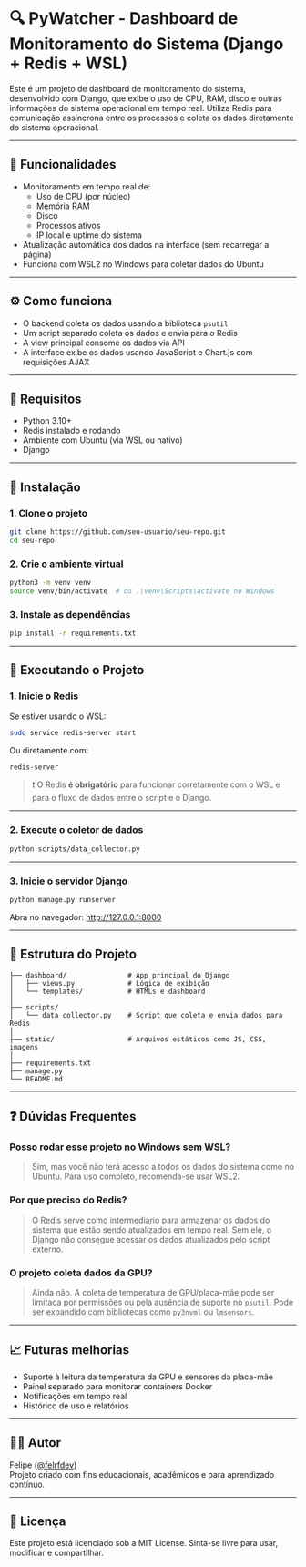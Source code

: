
# 🔍 PyWatcher - Dashboard de Monitoramento do Sistema (Django + Redis + WSL)

Este é um projeto de dashboard de monitoramento do sistema, desenvolvido com Django, que exibe o uso de CPU, RAM, disco e outras informações do sistema operacional em tempo real. Utiliza Redis para comunicação assíncrona entre os processos e coleta os dados diretamente do sistema operacional.

---

## 📌 Funcionalidades

- Monitoramento em tempo real de:
  - Uso de CPU (por núcleo)
  - Memória RAM
  - Disco
  - Processos ativos
  - IP local e uptime do sistema
- Atualização automática dos dados na interface (sem recarregar a página)
- Funciona com WSL2 no Windows para coletar dados do Ubuntu

---

## ⚙️ Como funciona

- O backend coleta os dados usando a biblioteca `psutil`
- Um script separado coleta os dados e envia para o Redis
- A view principal consome os dados via API
- A interface exibe os dados usando JavaScript e Chart.js com requisições AJAX

---

## 🧩 Requisitos

- Python 3.10+
- Redis instalado e rodando
- Ambiente com Ubuntu (via WSL ou nativo)
- Django

---

## 🚀 Instalação

### 1. Clone o projeto

```bash
git clone https://github.com/seu-usuario/seu-repo.git
cd seu-repo
```

### 2. Crie o ambiente virtual

```bash
python3 -m venv venv
source venv/bin/activate  # ou .\venv\Scripts\activate no Windows
```

### 3. Instale as dependências

```bash
pip install -r requirements.txt
```

---

## 🧠 Executando o Projeto

### 1. Inicie o Redis

Se estiver usando o WSL:

```bash
sudo service redis-server start
```

Ou diretamente com:

```bash
redis-server
```

> ❗ O Redis **é obrigatório** para funcionar corretamente com o WSL e para o fluxo de dados entre o script e o Django.

---

### 2. Execute o coletor de dados

```bash
python scripts/data_collector.py
```

---

### 3. Inicie o servidor Django

```bash
python manage.py runserver
```

Abra no navegador: http://127.0.0.1:8000

---

## 📁 Estrutura do Projeto

```
├── dashboard/               # App principal do Django
│   ├── views.py             # Lógica de exibição
│   └── templates/           # HTMLs e dashboard
│
├── scripts/
│   └── data_collector.py    # Script que coleta e envia dados para Redis
│
├── static/                  # Arquivos estáticos como JS, CSS, imagens
│
├── requirements.txt
├── manage.py
└── README.md
```

---

## ❓ Dúvidas Frequentes

### Posso rodar esse projeto no Windows sem WSL?
> Sim, mas você não terá acesso a todos os dados do sistema como no Ubuntu. Para uso completo, recomenda-se usar WSL2.

### Por que preciso do Redis?
> O Redis serve como intermediário para armazenar os dados do sistema que estão sendo atualizados em tempo real. Sem ele, o Django não consegue acessar os dados atualizados pelo script externo.

### O projeto coleta dados da GPU?
> Ainda não. A coleta de temperatura de GPU/placa-mãe pode ser limitada por permissões ou pela ausência de suporte no `psutil`. Pode ser expandido com bibliotecas como `py3nvml` ou `lmsensors`.

---

## 📈 Futuras melhorias

- Suporte à leitura da temperatura da GPU e sensores da placa-mãe
- Painel separado para monitorar containers Docker
- Notificações em tempo real
- Histórico de uso e relatórios

---

## 👨‍💻 Autor

Felipe ([@felrfdev](https://www.instagram.com/felrfdev/))  
Projeto criado com fins educacionais, acadêmicos e para aprendizado contínuo.

---

## 🧾 Licença

Este projeto está licenciado sob a MIT License. Sinta-se livre para usar, modificar e compartilhar.
